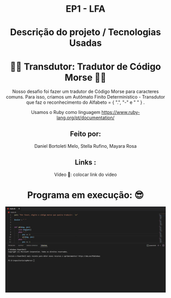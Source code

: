 <div align="center">
<h1 align="center"<strong>  EP1 - LFA  </strong></h1>

<h1 align="center"><strong>Descrição do projeto / Tecnologias Usadas</strong></h1>

<h1><strong> 👩‍💻 Transdutor: Tradutor de Código Morse 🧑‍💻 </strong></h1>


Nosso desafio foi fazer um tradutor de Código Morse para caracteres comuns. Para isso, criamos um  Autômato Finito Determinístico - Transdutor que faz o reconhecimento do Alfabeto = { ".", "-" e " " } .<br>
  
Usamos o Ruby como linguagem https://www.ruby-lang.org/pt/documentation/

<h2 align="center"><strong>Feito por:</strong></h2>
  Daniel Bortoleti Melo, Stella Rufino, Mayara Rosa

<h2 align="center"><strong>Links :</strong></h2>

Vídeo 🎥: colocar link do video

<h1><strong> Programa em execução:  😎 </strong></h1>
<img src="morse.gif" />


</div>
